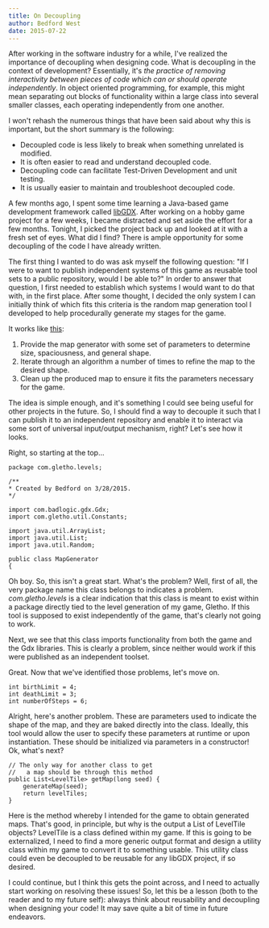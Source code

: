 ```yaml
---
title: On Decoupling
author: Bedford West
date: 2015-07-22
---
```


After working in the software industry for a while, I've realized the importance of decoupling when designing code.
What is decoupling in the context of development? Essentially, it's *the practice of removing interactivity between
pieces of code which can or should operate independently*. In object oriented programming, for example, this might
mean separating out blocks of functionality within a large class into several smaller classes, each operating
independently from one another.

I won't rehash the numerous things that have been said about why this is important, but the short summary is the
following:

 * Decoupled code is less likely to break when something unrelated is modified.
 * It is often easier to read and understand decoupled code.
 * Decoupling code can facilitate Test-Driven Development and unit testing.
 * It is usually easier to maintain and troubleshoot decoupled code.

A few months ago, I spent some time learning a Java-based game development framework called 
[libGDX](http://libgdx.badlogicgames.com/). After working on a hobby game project for a few weeks, I became
distracted and set aside the effort for a few months. Tonight, I picked the project back up and looked at it with
a fresh set of eyes. What did I find? There is ample opportunity for some decoupling of the code I have already
written.

The first thing I wanted to do was ask myself the following question: "If I were to want to publish independent
systems of this game as reusable tool sets to a public repository, would I be able to?" In order to answer that
question, I first needed to establish which systems I would want to do that with, in the first place. After some
thought, I decided the only system I can initially think of which fits this criteria is the random map generation
tool I developed to help procedurally generate my stages for the game.

It works like [this](http://gamedevelopment.tutsplus.com/tutorials/generate-random-cave-levels-using-cellular-automata--gamedev-9664):

1. Provide the map generator with some set of parameters to determine size, spaciousness, and general shape.
2. Iterate through an algorithm a number of times to refine the map to the desired shape.
3. Clean up the produced map to ensure it fits the parameters necessary for the game.

The idea is simple enough, and it's something I could see being useful for other projects in the future. So, I should
find a way to decouple it such that I can publish it to an independent repository and enable it to interact via some
sort of universal input/output mechanism, right? Let's see how it looks. 

Right, so starting at the top...

    package com.gletho.levels;

    /**
    * Created by Bedford on 3/28/2015.
    */

    import com.badlogic.gdx.Gdx;
    import com.gletho.util.Constants;

    import java.util.ArrayList;
    import java.util.List;
    import java.util.Random;

    public class MapGenerator
    {
    
Oh boy. So, this isn't a great start. What's the problem? Well, first of all, the very package name this class belongs to indicates a problem. *com.gletho.levels* is a clear indication that this class is meant to exist within a package directly tied to the level generation of my game, Gletho. If this tool is supposed to exist independently of the game, that's clearly not going to work.

Next, we see that this class imports functionality from both the game and the Gdx libraries. This is clearly a problem, since neither would work if this were published as an independent toolset.

Great. Now that we've identified those problems, let's move on.

    int birthLimit = 4;
    int deathLimit = 3;
    int numberOfSteps = 6;
    
Alright, here's another problem. These are parameters used to indicate the shape of the map, and they are baked directly into the class. Ideally, this tool would allow the user to specify these parameters at runtime or upon instantiation. These should be initialized via parameters in a constructor! Ok, what's next?

    // The only way for another class to get
    //   a map should be through this method
    public List<LevelTile> getMap(long seed) {
        generateMap(seed);
        return levelTiles;
    }
    
Here is the method whereby I intended for the game to obtain generated maps. That's good, in principle, but why is the output a List of LevelTile objects? LevelTile is a class defined within my game. If this is going to be externalized, I need to find a more generic output format and design a utility class within my game to convert it to something usable. This utility class could even be decoupled to be reusable for any libGDX project, if so desired.

I could continue, but I think this gets the point across, and I need to actually start working on resolving these issues! So, let this be a lesson (both to the reader and to my future self): always think about reusability and decoupling when designing your code! It may save quite a bit of time in future endeavors.
